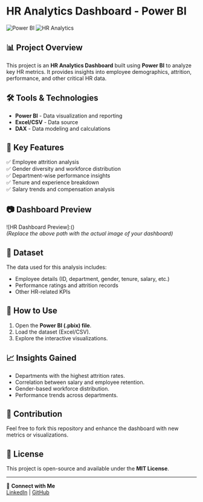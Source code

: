 
# HR Analytics Dashboard - Power BI

![Power BI](https://img.shields.io/badge/PowerBI-Dashboard-yellow?style=for-the-badge&logo=powerbi)
![HR Analytics](https://img.shields.io/badge/HR-Analytics-blue?style=for-the-badge)

## 📊 Project Overview
This project is an **HR Analytics Dashboard** built using **Power BI** to analyze key HR metrics. It provides insights into employee demographics, attrition, performance, and other critical HR data.

## 🛠 Tools & Technologies
- **Power BI** - Data visualization and reporting
- **Excel/CSV** - Data source
- **DAX** - Data modeling and calculations

## 📌 Key Features
✅ Employee attrition analysis  
✅ Gender diversity and workforce distribution  
✅ Department-wise performance insights  
✅ Tenure and experience breakdown  
✅ Salary trends and compensation analysis  

## 📷 Dashboard Preview
![HR Dashboard Preview]:()  
*(Replace the above path with the actual image of your dashboard)*

## 📂 Dataset
The data used for this analysis includes:  
- Employee details (ID, department, gender, tenure, salary, etc.)
- Performance ratings and attrition records  
- Other HR-related KPIs  

## 🚀 How to Use
1. Open the **Power BI (.pbix) file**.
2. Load the dataset (Excel/CSV).
3. Explore the interactive visualizations.

## 📈 Insights Gained
- Departments with the highest attrition rates.
- Correlation between salary and employee retention.
- Gender-based workforce distribution.
- Performance trends across departments.

## 🤝 Contribution
Feel free to fork this repository and enhance the dashboard with new metrics or visualizations.

## 📝 License
This project is open-source and available under the **MIT License**.

---

🔗 **Connect with Me**  
[LinkedIn](your-linkedin-profile) | [GitHub](your-github-profile)

